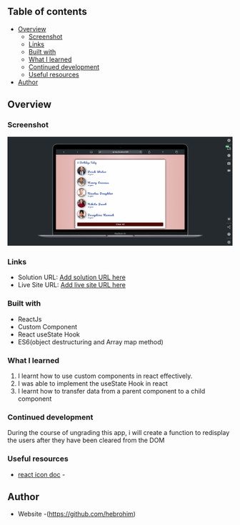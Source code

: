 ## Table of contents

- [Overview](#overview)
  - [Screenshot](#screenshot)
  - [Links](#links)
  - [Built with](#built-with)
  - [What I learned](#what-i-learned)
  - [Continued development](#continued-development)
  - [Useful resources](#useful-resources)
- [Author](#author)

## Overview



### Screenshot

![Screenshot](./src/Components/images/screenShot.png)


### Links

- Solution URL: [Add solution URL here](https://github.com/hebrohim/birthDayReminder)
- Live Site URL: [Add live site URL here](https://ibrahimbirthdayreminder.netlify.app/)

### Built with

- ReactJs
- Custom Component 
- React useState Hook
- ES6(object destructuring and Array map method)



### What I learned
1. I learnt how to use custom components in react effectively.
2. I was able to implement the useState Hook in react
3. I learnt how to transfer data from a parent component to a child component
### Continued development
During the course of ungrading this app, i will create a function to redisplay the users after they have been cleared from the DOM
### Useful resources

- [react icon doc](https://reactjs.org/docs/hooks-state.html) - 
 
## Author

- Website -(https://github.com/hebrohim)

